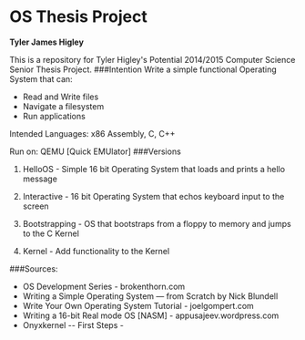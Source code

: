 OS Thesis Project
=================
**Tyler James Higley**

This is a repository for Tyler Higley's Potential 2014/2015 Computer Science Senior Thesis Project. 
###Intention
Write a simple functional Operating System that can:
- Read and Write files
- Navigate a filesystem
- Run applications

Intended Languages: x86 Assembly, C, C++

Run on: QEMU [Quick EMUlator]
###Versions
1) HelloOS - Simple 16 bit Operating System that loads and prints a hello message

2) Interactive - 16 bit Operating System that echos keyboard input to the screen

3) Bootstrapping - OS that bootstraps from a floppy to memory and jumps to the C Kernel

4) Kernel - Add functionality to the Kernel


###Sources:
- OS Development Series - brokenthorn.com
- Writing a Simple Operating System — from Scratch by Nick Blundell
- Write Your Own Operating System Tutorial - joelgompert.com
- Writing a 16-bit Real mode OS [NASM] - appusajeev.wordpress.com
- Onyxkernel -- First Steps -
